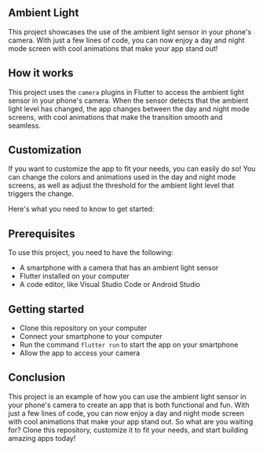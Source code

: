 ## Ambient Light
This project showcases the use of the ambient light sensor in your phone's camera.
With just a few lines of code, you can now enjoy a day and night mode screen with cool animations that make your app stand out!

## How it works
This project uses the `camera` plugins in Flutter to access the ambient light sensor in your phone's camera. When the sensor detects that the ambient light level has changed, the app changes between the day and night mode screens, with cool animations that make the transition smooth and seamless.

## Customization
If you want to customize the app to fit your needs, you can easily do so! You can change the colors and animations used in the day and night mode screens, as well as adjust the threshold for the ambient light level that triggers the change.

Here's what you need to know to get started:

## Prerequisites
To use this project, you need to have the following:

- A smartphone with a camera that has an ambient light sensor
- Flutter installed on your computer
- A code editor, like Visual Studio Code or Android Studio

## Getting started
- Clone this repository on your computer
- Connect your smartphone to your computer
- Run the command `flutter run` to start the app on your smartphone
- Allow the app to access your camera

## Conclusion
This project is an example of how you can use the ambient light sensor in your phone's camera to create an app that is both functional and fun. With just a few lines of code, you can now enjoy a day and night mode screen with cool animations that make your app stand out. So what are you waiting for? Clone this repository, customize it to fit your needs, and start building amazing apps today!